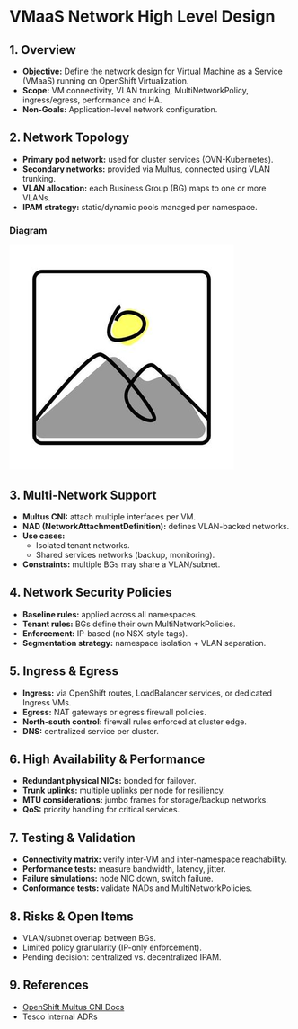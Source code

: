 # VMaaS Network High Level Design

## 1. Overview
- **Objective:** Define the network design for Virtual Machine as a Service (VMaaS) running on OpenShift Virtualization.
- **Scope:** VM connectivity, VLAN trunking, MultiNetworkPolicy, ingress/egress, performance and HA.
- **Non-Goals:** Application-level network configuration.

## 2. Network Topology
- **Primary pod network:** used for cluster services (OVN-Kubernetes).
- **Secondary networks:** provided via Multus, connected using VLAN trunking.
- **VLAN allocation:** each Business Group (BG) maps to one or more VLANs.
- **IPAM strategy:** static/dynamic pools managed per namespace.

### Diagram
![VMaaS Network Topology](images/vmaas-network-topology.png)

## 3. Multi-Network Support
- **Multus CNI:** attach multiple interfaces per VM.
- **NAD (NetworkAttachmentDefinition):** defines VLAN-backed networks.
- **Use cases:**
  - Isolated tenant networks.
  - Shared services networks (backup, monitoring).
- **Constraints:** multiple BGs may share a VLAN/subnet.

## 4. Network Security Policies
- **Baseline rules:** applied across all namespaces.
- **Tenant rules:** BGs define their own MultiNetworkPolicies.
- **Enforcement:** IP-based (no NSX-style tags).
- **Segmentation strategy:** namespace isolation + VLAN separation.

## 5. Ingress & Egress
- **Ingress:** via OpenShift routes, LoadBalancer services, or dedicated Ingress VMs.
- **Egress:** NAT gateways or egress firewall policies.
- **North-south control:** firewall rules enforced at cluster edge.
- **DNS:** centralized service per cluster.

## 6. High Availability & Performance
- **Redundant physical NICs:** bonded for failover.
- **Trunk uplinks:** multiple uplinks per node for resiliency.
- **MTU considerations:** jumbo frames for storage/backup networks.
- **QoS:** priority handling for critical services.

## 7. Testing & Validation
- **Connectivity matrix:** verify inter-VM and inter-namespace reachability.
- **Performance tests:** measure bandwidth, latency, jitter.
- **Failure simulations:** node NIC down, switch failure.
- **Conformance tests:** validate NADs and MultiNetworkPolicies.

## 8. Risks & Open Items
- VLAN/subnet overlap between BGs.
- Limited policy granularity (IP-only enforcement).
- Pending decision: centralized vs. decentralized IPAM.

## 9. References
- [OpenShift Multus CNI Docs](https://docs.openshift.com/container-platform/latest/networking/multiple_networks/understanding-multiple-networks.html)
- Tesco internal ADRs
